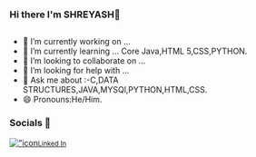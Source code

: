 ### Hi there  I'm SHREYASH👋


## 

- 🔭 I’m currently working on ...
- 🌱 I’m currently learning ...
Core Java,HTML 5,CSS,PYTHON.
- 👯 I’m looking to collaborate on ...
- 🤔 I’m looking for help with ...
- 💬 Ask me about :-C,DATA STRUCTURES,JAVA,MYSQl,PYTHON,HTML,CSS.
- 😄 Pronouns:He/Him.


### Socials 🔗
<html>
<head>
  
</head>
<body>
  <a href=”https://www.linkedin.com/in/shreyash-gavali"><img align=”left” src=”https://raw.githubusercontent.com/sgavali-dev/sgavali-dev/main/images/002-linkedin.png" alt=”icon | LinkedIn” width=”50px”/><small>Linked In</small></a>
</body>
  
</html>

